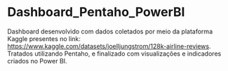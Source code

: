 # Dashboard_Pentaho_PowerBI
 Dashboard desenvolvido com dados coletados por meio da plataforma Kaggle presentes no link: https://www.kaggle.com/datasets/joelljungstrom/128k-airline-reviews. Tratados utilizando Pentaho, e finalizado com visualizações e indicadores criados no Power BI.
